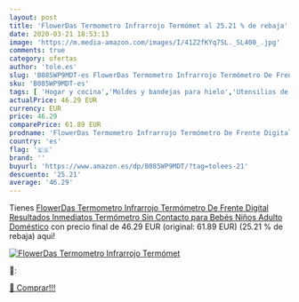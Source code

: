 ```yaml
---
layout: post
title: 'FlowerDas Termometro Infrarrojo Termómet al 25.21 % de rebaja'
date: 2020-03-21 18:53:13
image: 'https://m.media-amazon.com/images/I/41Z2fKYq7SL._SL400_.jpg'
comments: true
category: ofertas
author: 'tole.es'
slug: 'B085WP9MDT-es FlowerDas Termometro Infrarrojo Termómetro De Frente...'
sku: 'B085WP9MDT-es'
tags: [ 'Hogar y cocina','Moldes y bandejas para hielo','Utensilios de bar','Utensilios de cocina','bebés', ]
actualPrice: 46.29 EUR
currency: EUR
price: 46.29
comparePrice: 61.89 EUR
prodname: 'FlowerDas Termometro Infrarrojo Termómetro De Frente Digital Resultados Inmediatos Termómetro Sin Contacto para Bebés  Niños  Adulto Doméstico'
country: 'es'
flag: '🇪🇸'
brand: ''
buyurl: 'https://www.amazon.es/dp/B085WP9MDT/?tag=tolees-21'
descuento: '25.21'
average: '46.29'
---
```


Tienes [FlowerDas Termometro Infrarrojo Termómetro De Frente Digital Resultados Inmediatos Termómetro Sin Contacto para Bebés  Niños  Adulto Doméstico](https://www.amazon.es/dp/B085WP9MDT/?tag=tolees-21) con precio final de  46.29 EUR (original: 61.89 EUR) (25.21 %  de rebaja) aqui!

[![FlowerDas Termometro Infrarrojo Termómet](https://m.media-amazon.com/images/I/41Z2fKYq7SL._SL400_.jpg)](https://www.amazon.es/dp/B085WP9MDT/?tag=tolees-21)

🔎:


[🛒 Comprar!!!](https://www.amazon.es/dp/B085WP9MDT/?tag=tolees-21)
